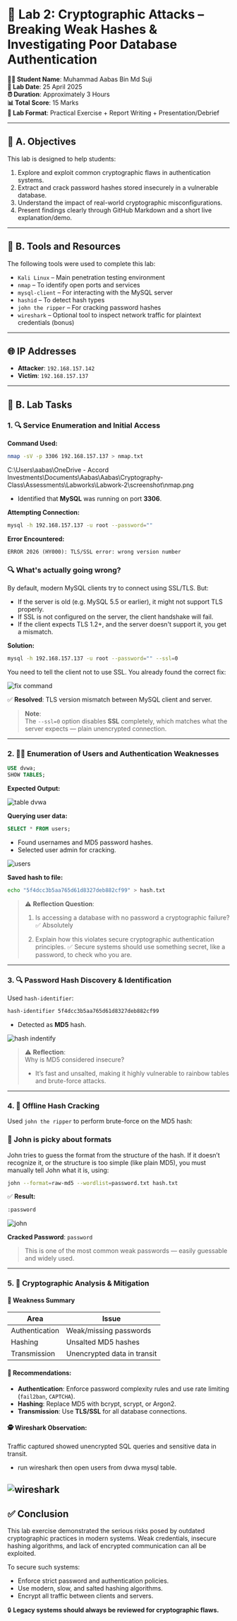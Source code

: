 # 🧪 Lab 2: Cryptographic Attacks – Breaking Weak Hashes & Investigating Poor Database Authentication

**👨‍🏫 Student Name**: Muhammad Aabas Bin Md Suji  
**📅 Lab Date**: 25 April 2025  
**⏰ Duration**: Approximately 3 Hours  
**📊 Total Score**: 15 Marks  
**🧠 Lab Format**: Practical Exercise + Report Writing + Presentation/Debrief

---

## 🎯 A. Objectives

This lab is designed to help students:

1. Explore and exploit common cryptographic flaws in authentication systems.
2. Extract and crack password hashes stored insecurely in a vulnerable database.
3. Understand the impact of real-world cryptographic misconfigurations.
4. Present findings clearly through GitHub Markdown and a short live explanation/demo.

---

## 🔧 B. Tools and Resources

The following tools were used to complete this lab:

- `Kali Linux` – Main penetration testing environment  
- `nmap` – To identify open ports and services  
- `mysql-client` – For interacting with the MySQL server  
- `hashid` – To detect hash types  
- `john the ripper` – For cracking password hashes  
- `wireshark` – Optional tool to inspect network traffic for plaintext credentials (bonus)

---

## 🌐 IP Addresses

- **Attacker**: `192.168.157.142`  
- **Victim**: `192.168.157.137`  

---

## 🧩 B. Lab Tasks

### 1. 🔍 Service Enumeration and Initial Access

**Command Used:**

```bash
nmap -sV -p 3306 192.168.157.137 > nmap.txt

```
C:\Users\aabas\OneDrive - Accord Investments\Documents\Aabas\Aabas\Cryptography-Class\Assessments\Labworks\Labwork-2\screenshot\nmap.png

- Identified that **MySQL** was running on port **3306**.

**Attempting Connection:**

```bash
mysql -h 192.168.157.137 -u root --password=""
```

**Error Encountered:**
```vbnet
ERROR 2026 (HY000): TLS/SSL error: wrong version number
```

### 🔍 What's actually going wrong?
By default, modern MySQL clients try to connect using SSL/TLS.
But:

- If the server is old (e.g. MySQL 5.5 or earlier), it might not support TLS properly.
- If SSL is not configured on the server, the client handshake will fail.
- If the client expects TLS 1.2+, and the server doesn't support it, you get a mismatch.


**Solution:**

```bash
mysql -h 192.168.157.137 -u root --password="" --ssl=0
```
You need to tell the client not to use SSL. You already found the correct fix:

![fix command](screenshot/fix_command.png)

✅ **Resolved**: TLS version mismatch between MySQL client and server.

> **Note**:  
> The `--ssl=0` option disables **SSL** completely, which matches what the server expects — plain unencrypted connection.

---

### 2. 🧑‍💻 Enumeration of Users and Authentication Weaknesses

```sql
USE dvwa;
SHOW TABLES;
```

**Expected Output:**

![table dvwa](screenshot/table.png)

**Querying user data:**

```sql
SELECT * FROM users;
```

- Found usernames and MD5 password hashes.
- Selected user admin for cracking.

![users](screenshot/users.png)

**Saved hash to file:**

```bash
echo "5f4dcc3b5aa765d61d8327deb882cf99" > hash.txt
```

> ⚠️ **Reflection Question**:  
> 1. Is accessing a database with no password a cryptographic failure?  
> ✅ Absolutely
>
> 2. Explain how this violates secure cryptographic authentication 
> principles.
> ✅ Secure systems should use something secret, like a password, to 
> check who you are.


---

### 3. 🔍 Password Hash Discovery & Identification

Used `hash-identifier`:

```bash
hash-identifier 5f4dcc3b5aa765d61d8327deb882cf99
```

- Detected as **MD5** hash.

![hash indentify](screenshot/hash_indentify.png)

> ⚠️ **Reflection**:  
> Why is MD5 considered insecure? 
> - It’s fast and unsalted, making it highly vulnerable to rainbow tables and brute-force attacks.



---

### 4. 🧨 Offline Hash Cracking

Used `john the ripper` to perform brute-force on the MD5 hash:

### 🧠 John is picky about formats
John tries to guess the format from the structure of the hash. If it doesn’t recognize it, or the structure is too simple (like plain MD5), you must manually tell John what it is, using:

```bash
john --format=raw-md5 --wordlist=password.txt hash.txt

```

✅ **Result:**
```bash
:password
```

![john](screenshot/john.png)

**Cracked Password**: `password`

> This is one of the most common weak passwords — easily guessable and widely used.

---

### 5. 🔐 Cryptographic Analysis & Mitigation

#### 🔎 Weakness Summary

| Area          | Issue                      |
|---------------|----------------------------|
| Authentication | Weak/missing passwords     |
| Hashing        | Unsalted MD5 hashes        |
| Transmission   | Unencrypted data in transit|


#### 🔧 Recommendations:

- **Authentication**: Enforce password complexity rules and use rate limiting (`fail2ban`, `CAPTCHA`).
- **Hashing**: Replace MD5 with bcrypt, scrypt, or Argon2.
- **Transmission**: Use **TLS/SSL** for all database connections.

#### 🕵️ Wireshark Observation:
Traffic captured showed unencrypted SQL queries and sensitive data in transit.

- run wireshark then open users from dvwa mysql table.

![wireshark](screenshot/wireshark.png)
---

## ✅ Conclusion

This lab exercise demonstrated the serious risks posed by outdated cryptographic practices in modern systems. Weak credentials, insecure hashing algorithms, and lack of encrypted communication can all be exploited.

To secure such systems:
- Enforce strict password and authentication policies.
- Use modern, slow, and salted hashing algorithms.
- Encrypt all traffic between clients and servers.

🔒 **Legacy systems should always be reviewed for cryptographic flaws.**